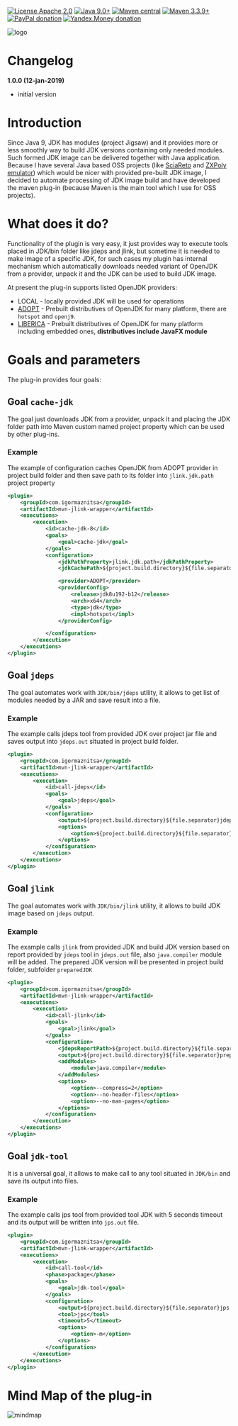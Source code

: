 [![License Apache 2.0](https://img.shields.io/badge/license-Apache%20License%202.0-green.svg)](http://www.apache.org/licenses/LICENSE-2.0)
[![Java 9.0+](https://img.shields.io/badge/java-9.0%2b-green.svg)](http://www.oracle.com/technetwork/java/javase/downloads/index.html)
[![Maven central](https://maven-badges.herokuapp.com/maven-central/com.igormaznitsa/mvn-jlink-wrapper/badge.svg)](http://search.maven.org/#artifactdetails|com.igormaznitsa|mvn-jlink-wrapper|1.0.0|jar)
[![Maven 3.3.9+](https://img.shields.io/badge/maven-3.3.9%2b-green.svg)](https://maven.apache.org/)
[![PayPal donation](https://img.shields.io/badge/donation-PayPal-red.svg)](https://www.paypal.com/cgi-bin/webscr?cmd=_s-xclick&hosted_button_id=AHWJHJFBAWGL2)
[![Yandex.Money donation](https://img.shields.io/badge/donation-Я.деньги-yellow.svg)](http://yasobe.ru/na/iamoss)

![logo](https://raw.githubusercontent.com/raydac/mvn-jlink/master/assets/logo.png)   

# Changelog
__1.0.0 (12-jan-2019)__
 - initial version

# Introduction
Since Java 9, JDK has modules (project Jigsaw) and it provides more or less smoothly way to build JDK versions containing only needed modules. Such formed JDK image can be delivered together with Java application. Because I have several Java based OSS projects (like [SciaReto](http://www.igormaznitsa.com/netbeans-mmd-plugin/) and [ZXPoly emulator](https://github.com/raydac/zxpoly)) which would be nicer with provided pre-built JDK image, I decided to automate processing of JDK image build and have developed the maven plug-in (because Maven is the main tool which I use for OSS projects).

# What does it do?
Functionality of the plugin is very easy, it just provides way to execute tools placed in JDK/bin folder like jdeps and jlink, but sometime it is needed to make image of a specific JDK, for such cases my plugin has internal mechanism which automatically downloads needed variant of OpenJDK from a provider, unpack it and the JDK can be used to build JDK image.   

At present the plug-in supports listed OpenJDK providers:
* LOCAL - locally provided JDK will be used for operations
* [ADOPT](https://adoptopenjdk.net/) - Prebuilt distributives of OpenJDK for many platform, there are `hotspot` and `openj9`.
* [LIBERICA](https://www.bell-sw.com/java.html) - Prebuilt distributives of OpenJDK for many platform including embedded ones, __distributives include JavaFX module__

# Goals and parameters
The plug-in provides four goals:

## Goal `cache-jdk`
The goal just downloads JDK from a provider, unpack it and placing the JDK folder path into Maven custom named project property which can be used by other plug-ins.
### Example
The example of configuration caches OpenJDK from ADOPT provider in project build folder and then save path to its folder into `jlink.jdk.path` project property
```xml
<plugin>
    <groupId>com.igormaznitsa</groupId>
    <artifactId>mvn-jlink-wrapper</artifactId>
    <executions>
        <execution>
            <id>cache-jdk-8</id>
            <goals>
                <goal>cache-jdk</goal>
            </goals>
            <configuration>
                <jdkPathProperty>jlink.jdk.path</jdkPathProperty>
                <jdkCachePath>${project.build.directory}${file.separator}jdkCache</jdkCachePath>

                <provider>ADOPT</provider>
                <providerConfig>
                    <release>jdk8u192-b12</release>
                    <arch>x64</arch>
                    <type>jdk</type>
                    <impl>hotspot</impl>
                </providerConfig>

            </configuration>
        </execution>
    </executions>
</plugin>
```

## Goal `jdeps`
The goal automates work with `JDK/bin/jdeps` utility, it allows to get list of modules needed by a JAR and save result into a file.
### Example
The example calls jdeps tool from provided JDK over project jar file and saves output into `jdeps.out` situated in project build folder.
```xml
<plugin>
    <groupId>com.igormaznitsa</groupId>
    <artifactId>mvn-jlink-wrapper</artifactId>
    <executions>
        <execution>
            <id>call-jdeps</id>
            <goals>
                <goal>jdeps</goal>
            </goals>
            <configuration>
                <output>${project.build.directory}${file.separator}jdeps.out</output>
                <options>
                    <option>${project.build.directory}${file.separator}${project.build.finalName}.jar</option>
                </options>
            </configuration>
        </execution>
    </executions>
</plugin>
```

## Goal `jlink`
The goal automates work with `JDK/bin/jlink` utility, it allows to build JDK image based on `jdeps` output.
### Example
The example calls `jlink` from provided JDK and build JDK version based on report provided by `jdeps` tool in `jdeps.out` file, also `java.compiler` module will be added. The prepared JDK version will be presented in project build folder, subfolder `preparedJDK`
```xml
<plugin>
    <groupId>com.igormaznitsa</groupId>
    <artifactId>mvn-jlink-wrapper</artifactId>
    <executions>
        <execution>
            <id>call-jlink</id>
            <goals>
                <goal>jlink</goal>
            </goals>
            <configuration>
                <jdepsReportPath>${project.build.directory}${file.separator}jdeps.out</jdepsReportPath>
                <output>${project.build.directory}${file.separator}preparedJDK</output>
                <addModules>
                    <module>java.compiler</module>
                </addModules>
                <options>
                    <option>--compress=2</option>
                    <option>--no-header-files</option>
                    <option>--no-man-pages</option>
                </options>
            </configuration>
        </execution>
    </executions>
</plugin>
```

## Goal `jdk-tool`
It is a universal goal, it allows to make call to any tool situated in `JDK/bin` and save its output into files.
### Example
The example calls jps tool from provided tool JDK with 5 seconds timeout and its output will be written into `jps.out` file.
```xml
<plugin>
    <groupId>com.igormaznitsa</groupId>
    <artifactId>mvn-jlink-wrapper</artifactId>
    <executions>
        <execution>
            <id>call-tool</id>
            <phase>package</phase>
            <goals>
                <goal>jdk-tool</goal>
            </goals>
            <configuration>
                <output>${project.build.directory}${file.separator}jps.out</output>
                <tool>jps</tool>
                <timeout>5</timeout>
                <options>
                    <option>-m</option>
                </options>
            </configuration>
        </execution>
    </executions>
</plugin>
```

# Mind Map of the plug-in
![mindmap](https://raw.githubusercontent.com/raydac/mvn-jlink/master/assets/mindmap.png)

